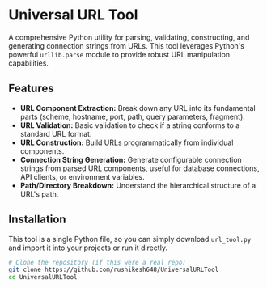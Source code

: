 # Universal URL Tool

A comprehensive Python utility for parsing, validating, constructing, and generating connection strings from URLs. This tool leverages Python's powerful `urllib.parse` module to provide robust URL manipulation capabilities.

## Features

-   **URL Component Extraction:** Break down any URL into its fundamental parts (scheme, hostname, port, path, query parameters, fragment).
-   **URL Validation:** Basic validation to check if a string conforms to a standard URL format.
-   **URL Construction:** Build URLs programmatically from individual components.
-   **Connection String Generation:** Generate configurable connection strings from parsed URL components, useful for database connections, API clients, or environment variables.
-   **Path/Directory Breakdown:** Understand the hierarchical structure of a URL's path.

## Installation

This tool is a single Python file, so you can simply download `url_tool.py` and import it into your projects or run it directly.

```bash
# Clone the repository (if this were a real repo)
git clone https://github.com/rushikesh648/UniversalURLTool
cd UniversalURLTool
